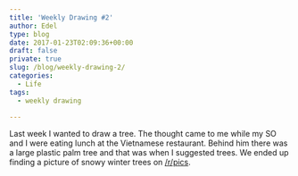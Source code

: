 ```yaml
---
title: 'Weekly Drawing #2'
author: Edel
type: blog
date: 2017-01-23T02:09:36+00:00
draft: false
private: true
slug: /blog/weekly-drawing-2/
categories:
  - Life
tags:
  - weekly drawing

---
```

Last week I wanted to draw a tree. The thought came to me while my SO and I were eating lunch at the Vietnamese restaurant. Behind him there was a large plastic palm tree and that was when I suggested trees. We ended up finding a picture of snowy winter trees on [/r/pics][1].

<img data-attachment-id="141" data-permalink="http://edelgrace.me/blog/life/weekly-drawing-2/attachment/20170115_185155/" data-orig-file="https://i0.wp.com/edelgrace.me/blog/wp-content/uploads/2017/01/20170115_185155-e1484533113853.jpg?fit=499%2C293" data-orig-size="499,293" data-comments-opened="1" data-image-meta="{&quot;aperture&quot;:&quot;2.4&quot;,&quot;credit&quot;:&quot;&quot;,&quot;camera&quot;:&quot;LG-K210&quot;,&quot;caption&quot;:&quot;&quot;,&quot;created_timestamp&quot;:&quot;1484506315&quot;,&quot;copyright&quot;:&quot;&quot;,&quot;focal_length&quot;:&quot;3.18&quot;,&quot;iso&quot;:&quot;100&quot;,&quot;shutter_speed&quot;:&quot;0&quot;,&quot;title&quot;:&quot;&quot;,&quot;orientation&quot;:&quot;1&quot;}" data-image-title="20170115_185155" data-image-description="" data-medium-file="https://i0.wp.com/edelgrace.me/blog/wp-content/uploads/2017/01/20170115_185155-e1484533113853.jpg?fit=300%2C176" data-large-file="https://i0.wp.com/edelgrace.me/blog/wp-content/uploads/2017/01/20170115_185155-e1484533113853.jpg?fit=663%2C389" src="https://i0.wp.com/edelgrace.me/blog/wp-content/uploads/2017/01/20170115_185155-e1484533113853.jpg?resize=499%2C293" alt="" class="alignnone size-full wp-image-141" data-recalc-dims="1" />

 [1]: http://reddit.com/r/pics